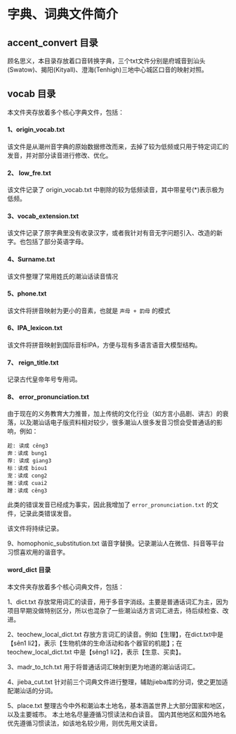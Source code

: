 
# 字典、词典文件简介


## accent_convert 目录
顾名思义，本目录存放着口音转换字典，三个txt文件分别是府城音到汕头(Swatow)、揭阳(Kityall)、澄海(Tenhigh)三地中心城区口音的映射对照。

## vocab 目录

本文件夹存放着多个核心字典文件，包括：

#### 1、origin_vocab.txt
该文件是从潮州音字典的原始数据修改而来，去掉了较为低频或只用于特定词汇的发音，并对部分读音进行修改、优化。

#### 2、 low_fre.txt
该文件记录了 origin_vocab.txt 中剔除的较为低频读音，其中带星号(*)表示极为低频。

#### 3、vocab_extension.txt
该文件记录了原字典里没有收录汉字，或者我针对有音无字问题引入、改造的新字。也包括了部分英语字母。

#### 4、Surname.txt
该文件整理了常用姓氏的潮汕话读音情况

#### 5、phone.txt
该文件将拼音映射为更小的音素，也就是 `声母 + 韵母` 的模式

#### 6、IPA_lexicon.txt
该文件将拼音映射到国际音标IPA，方便与现有多语言语音大模型结构。

#### 7、 reign_title.txt
记录古代皇帝年号专用词。

#### 8、 error_pronunciation.txt

由于现在的义务教育大力推普，加上传统的文化行业（如方言小品剧、讲古）的衰落，以及潮汕话电子版资料相对较少，很多潮汕人很多发音习惯会受普通话的影响，例如：

```
趁: 读成 cêng3
奔：读成 bung1
荐: 读成 giang3
标：读成 biou1
宠：读成 cong2
揣：读成 cuai2
蹭：读成 cêng3
```
此类的错误发音已经成为事实，因此我增加了 `error_pronunciation.txt` 的文件，记录此类错误发音。

该文件将持续记录。

9、homophonic_substitution.txt
谐音字替换。记录潮汕人在微信、抖音等平台习惯喜欢用的谐音字。

#### word_dict 目录
本文件夹存放着多个核心词典文件，包括：

1、dict.txt
存放常用词汇的读音，用于多音字消歧。主要是普通话词汇为主，因为项目早期没做特别区分，所以也混杂了一些潮汕话方言词汇进去，待后续检查、改进。

2、teochew_local_dict.txt
存放方言词汇的读音。例如【生理】，在dict.txt中是【sên1 li2】，表示【生物机体的生命活动和各个器官的机能】；在teochew_local_dict.txt 中是【sêng1 li2】，表示【生意、买卖】。

3、madr_to_tch.txt
用于将普通话词汇映射到更为地道的潮汕话词汇。

4、jieba_cut.txt
针对前三个词典文件进行整理，辅助jieba库的分词，使之更加适配潮汕话的分词。

5、place.txt
整理古今中外和潮汕本土地名，基本涵盖世界上大部分国家和地区，以及主要城市。
本土地名尽量遵循习惯读法和白读音。
国内其他地区和国外地名优先遵循习惯读法，如该地名较少用，则优先用文读音。